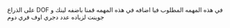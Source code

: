  على الذراع DOF في هذه المهمه المطلوب فيا اضافه 
 في هذه المهمه قمنا باضفه لينك و جوينت لزياده عدد دجري اوف فري دوم 
